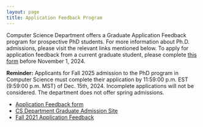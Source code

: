 ```yaml
---
layout: page
title: Application Feedback Program
---
```


Computer Science Department offers a Graduate Application Feedback program for prospective PhD students. For more information about Ph.D. admissions, please visit the relevant links mentioned below. To apply for application feedback from a current graduate student, please complete [this form](https://forms.office.com/r/YFuLBTEPdF) before November 1, 2024. 

**Reminder:** Applicants for Fall 2025 admission to the PhD program in Computer Science must complete their application by 11:59:00 p.m. EST (9:59:00 p.m. MST) of Dec. 15th, 2024. Incomplete applications will not be considered. The department does not offer spring admissions.

* [Application Feedback form](https://forms.office.com/r/YFuLBTEPdF)
* [CS Department Graduate Admission Site](https://www.colorado.edu/cs/admissions/graduate-admissions/how-apply)
* [Fall 2021 Application Feedback](2020/10/07/app-feedback.html)
